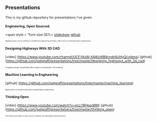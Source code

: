 ### Presentations

<span style="font-size:75%">
This is my github repository for presentations I've given.
<span>

#### **Engineering, Open Sourced.**

<span style = "font-size:35%>
[slideshow](https://gitpitch.com/joelgraff/presentations?p=engineering_opensourced/ispe_june_2018/#/)
[github](https://github.com/joelgraff/presentations/tree/master/engineering_opensourced)
</span>

<span style="font-size:50%">
  Applying open source software to traditional engineering domains, with a focus on transportation engineering.
</span>

#### **Designing Highways With 3D CAD**
[video] (https://www.youtube.com/channel/UCFYAsW-4AWzWB9cndnNJHyQ/videos)
[github] (https://github.com/joelgraff/presentations/tree/master/designing_highways_with_3d_cad)

<span style="font-size:50%">
  A highway design using Bentley Microstation and parametric 3D modeling
</span>

#### **Machine Learning in Engineering**
[github] (https://github.com/joelgraff/presentations/tree/master/machine_learning)

<span style="font-size:50%">
  Applications of machine learning in transportation engineering
</span>

#### **Thinking Open**
[video] (https://www.youtube.com/watch?v=qcLORHpagRM)
[github] (https://github.com/joelgraff/presentations/tree/master/thinking_open)

<span style="font-size:50%">
  The history and value of open source software for individuals and businesses.
</span>